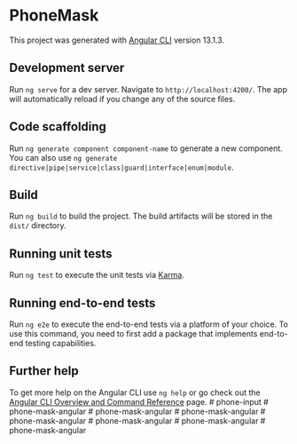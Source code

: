 # PhoneMask

This project was generated with [Angular CLI](https://github.com/angular/angular-cli) version 13.1.3.

## Development server

Run `ng serve` for a dev server. Navigate to `http://localhost:4200/`. The app will automatically reload if you change any of the source files.

## Code scaffolding

Run `ng generate component component-name` to generate a new component. You can also use `ng generate directive|pipe|service|class|guard|interface|enum|module`.

## Build

Run `ng build` to build the project. The build artifacts will be stored in the `dist/` directory.

## Running unit tests

Run `ng test` to execute the unit tests via [Karma](https://karma-runner.github.io).

## Running end-to-end tests

Run `ng e2e` to execute the end-to-end tests via a platform of your choice. To use this command, you need to first add a package that implements end-to-end testing capabilities.

## Further help

To get more help on the Angular CLI use `ng help` or go check out the [Angular CLI Overview and Command Reference](https://angular.io/cli) page.
#   p h o n e - i n p u t  
 #   p h o n e - m a s k - a n g u l a r  
 #   p h o n e - m a s k - a n g u l a r  
 #   p h o n e - m a s k - a n g u l a r  
 #   p h o n e - m a s k - a n g u l a r  
 #   p h o n e - m a s k - a n g u l a r  
 #   p h o n e - m a s k - a n g u l a r  
 #   p h o n e - m a s k - a n g u l a r  
 